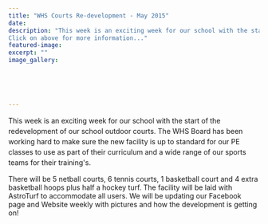 ```yaml
---
title: "WHS Courts Re-development - May 2015"
date: 
description: "This week is an exciting week for our school with the start of the redevelopment of our school outdoor courts, 18/5/15.
Click on above for more information..."
featured-image: 
excerpt: ""
image_gallery:
    
    
    
    
    
---
```


<p><span style="line-height: 1.5;">This week is an exciting week for our school with the start of the redevelopment of our school outdoor courts. The WHS Board has been working hard to make sure the new facility is up to standard for our PE classes to use as part of their curriculum and a wide range of our sports teams for their training's.&nbsp;</span></p>
<p>There will be 5 netball courts, 6 tennis courts, 1 basketball court and 4 extra basketball hoops plus half a hockey turf. The facility will be laid with AstroTurf to accommodate all users. We will be updating our Facebook page and Website weekly with pictures and how the development is getting on!</p>

